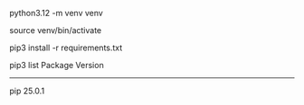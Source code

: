 
python3.12 -m venv venv

source venv/bin/activate

pip3 install -r requirements.txt


pip3 list
Package Version
------- -------
pip     25.0.1


